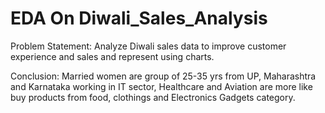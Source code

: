 # EDA On Diwali_Sales_Analysis

Problem Statement: Analyze Diwali sales data to improve customer experience and sales and represent using charts.

Conclusion: Married women are group of 25-35 yrs from UP, Maharashtra and Karnataka working in IT sector, Healthcare and Aviation are more like buy products from food, clothings and Electronics Gadgets category.

